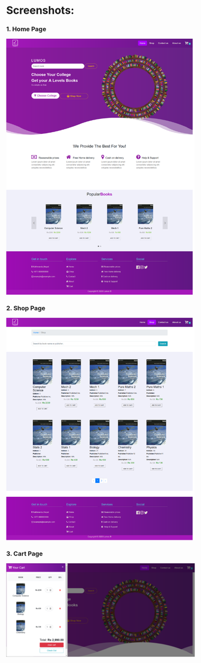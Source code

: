 # Screenshots:
### 1. Home Page
<img src="https://raw.githubusercontent.com/Deepakolee785/laravel-lumos-bookstore/master/screenshots/Lumos%20Home.png" alt="Home page"/>

### 2. Shop Page
<img src="https://raw.githubusercontent.com/Deepakolee785/laravel-lumos-bookstore/master/screenshots/Lumos%20Shop.png" alt="Shop page"/>


### 3. Cart Page
<img src="https://raw.githubusercontent.com/Deepakolee785/laravel-lumos-bookstore/master/screenshots/Lumos%20Home(2).png" alt="Cart page"/>
